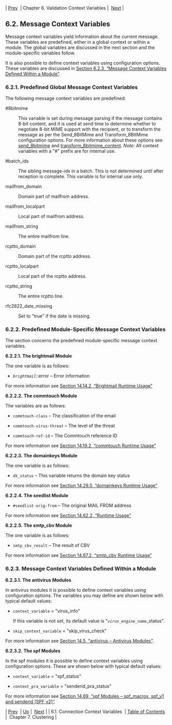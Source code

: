 | [Prev](policy.predefined-context-conn)  | Chapter 6. Validation Context Variables |  [Next](cluster) |

## 6.2. Message Context Variables

<a class="indexterm" name="idp3495168"></a>

Message context variables yield information about the current message. These variables are predefined, either in a global context or within a module. The global variables are discussed in the next section and the module-specific variables follow.

It is also possible to define context variables using configuration options. These variables are discussed in [Section 6.2.3, “Message Context Variables Defined Within a Module”](policy.context-mess#policy.context-mess.module.defined "6.2.3. Message Context Variables Defined Within a Module").

### 6.2.1. Predefined Global Message Context Variables

The following message context variables are predefined:

<dl className="variablelist">

<dt>#8bitmime</dt>

<dd>

This variable is set during message parsing if the message contains 8-bit content, and it is used at send time to determine whether to negotiate 8-bit MIME support with the recipient, or to transform the message as per the Send_8BitMime and Transform_8BitMime configuration options. For more information about these options see [send_8bitmime](conf.ref.send_8bitmime "send_8bitmime") and [transform_8bitmime_content](conf.ref.transform_8bitmime_content.php "transform_8bitmime_content"). *Note*: All context variables with a "#" prefix are for internal use.

</dd>

<dt>#batch_ids</dt>

<dd>

The sibling message-ids in a batch. This is not determined until after reception is complete. This variable is for internal use only.

</dd>

<dt>mailfrom_domain</dt>

<dd>

Domain part of mailfrom address.

</dd>

<dt>mailfrom_localpart</dt>

<dd>

Local part of mailfrom address.

</dd>

<dt>mailfrom_string</dt>

<dd>

The entire mailfrom line.

</dd>

<dt>rcptto_domain</dt>

<dd>

Domain part of the rcptto address.

</dd>

<dt>rcptto_localpart</dt>

<dd>

Local part of the rcptto address.

</dd>

<dt>rcptto_string</dt>

<dd>

The entire rcptto line.

</dd>

<dt>rfc2822_date_missing</dt>

<dd>

Set to "true" if the date is missing.

</dd>

</dl>

### 6.2.2. Predefined Module-Specific Message Context Variables

The section concerns the predefined module-specific message context variables.

**6.2.2.1. The brightmail Module**

The one variable is as follows:

*   *`brightmail`*::error – Error information

For more information see [Section 14.14.2, “Brightmail Runtime Usage”](modules.brightmail#modules.brightmail.runtime.usage "14.14.2. Brightmail Runtime Usage")

**6.2.2.2. The commtouch Module**

The variables are as follows:

*   `commtouch-class` – The classification of the email

*   `commtouch-virus-threat` – The level of the threat

*   `commtouch-ref-id` – The Commtouch reference ID

For more information see [Section 14.19.2, “commtouch Runtime Usage”](modules.commtouch#modules.commtouch.runtime.usage "14.19.2. commtouch Runtime Usage")

**6.2.2.3. The domainkeys Module**

The one variable is as follows:

*   `dk_status` – This variable returns the domain key status

For more information see [Section 14.29.5, “domainkeys Runtime Usage”](modules.domainkeys#modules.domainkeys.runtime.usage "14.29.5. domainkeys Runtime Usage")

**6.2.2.4. The seedlist Module**

*   `#seedlist-orig-from` – The original MAIL FROM address

For more information see [Section 14.62.2, “Runtime Usage”](modules.seedlist#modules.seedlist.runtime.usage "14.62.2. Runtime Usage")

**6.2.2.5. The smtp_cbv Module**

The one variable is as follows:

*   `smtp_cbv_result` – The result of CBV

For more information see [Section 14.67.2, “smtp_cbv Runtime Usage”](modules.smtp_cbv#modules.smtp_cbv.runtime.usage "14.67.2. smtp_cbv Runtime Usage")

### 6.2.3. Message Context Variables Defined Within a Module

**6.2.3.1. The antivirus Modules**

In antivirus modules it is possible to define context variables using configuration options. The variables you may define are shown below with typical default values:

*   `context_variable` = "virus_info"

    If this variable is not set, its default value is "*`virus_engine_name`*_status".

*   `skip_context_variable` = "skip_virus_check"

For more information see [Section 14.5, “antivirus – Antivirus Modules”](modules.antivirus "14.5. antivirus – Antivirus Modules").

**6.2.3.2. The spf Modules**

In the spf modules it is possible to define context variables using configuration options. These are shown below with typical default values:

*   `context_variable` = "spf_status"

*   `context_pra_variable` = "senderid_pra_status"

For more information see [Section 14.69, “spf Modules – spf_macros, spf_v1 and senderid (SPF v2)”](modules.spf "14.69. spf Modules – spf_macros, spf_v1 and senderid (SPF v2)").

| [Prev](policy.predefined-context-conn)  | [Up](policy.context.variables) |  [Next](cluster) |
| 6.1. Connection Context Variables  | [Table of Contents](index) |  Chapter 7. Clustering |

